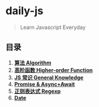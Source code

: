 # daily-js

> Learn Javascript Everyday

## 目录

1. **[算法 Algorithm](https://github.com/stephentian/daily-js/tree/master/01-Algorithm)**
2. **[高阶函数 Higher-order Function](https://github.com/stephentian/daily-js/tree/master/02-Higher-order%20Function)**
3. **[JS 常识 General Knowledge](https://github.com/stephentian/daily-js/tree/master/03-General%20Knowledge)**
4. **[Promise & Async+Await](https://github.com/stephentian/daily-js/tree/master/04-Promise%20%26%20Async%2BAwait)**
5. **[正则表达式 Regexp](https://github.com/stephentian/daily-js/tree/master/05-Regexp)**
6. **[Date]()**